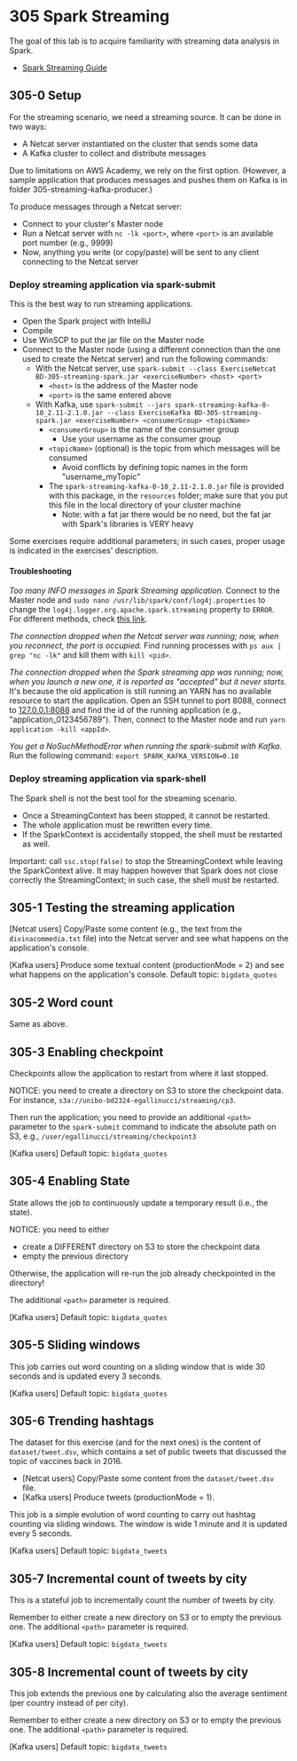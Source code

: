 # 305 Spark Streaming

The goal of this lab is to acquire familiarity with streaming data analysis in Spark.

- [Spark Streaming Guide](https://spark.apache.org/docs/latest/streaming-programming-guide.html)

## 305-0 Setup

For the streaming scenario, we need a streaming source. 
It can be done in two ways:

- A Netcat server instantiated on the cluster that sends some data
- A Kafka cluster to collect and distribute messages

Due to limitations on AWS Academy, we rely on the first option. (However, a sample application that produces messages and pushes them on Kafka is in folder 305-streaming-kafka-producer.)

To produce messages through a Netcat server:

- Connect to your cluster's Master node
- Run a Netcat server with ```nc -lk <port>```, where ```<port>``` is an available port number (e.g., 9999)
- Now, anything you write (or copy/paste) will be sent to any client connecting to the Netcat server

### Deploy streaming application via spark-submit

This is the best way to run streaming applications.

- Open the Spark project with IntelliJ
- Compile
- Use WinSCP to put the jar file on the Master node
- Connect to the Master node (using a different connection than the one used to create the Netcat server) and run the following commands:
  - With the Netcat server, use ```spark-submit --class ExerciseNetcat BD-305-streaming-spark.jar <exerciseNumber> <host> <port>```
    - ```<host>``` is the address of the Master node
    - ```<port>``` is the same entered above
  - With Kafka, use ```spark-submit --jars spark-streaming-kafka-0-10_2.11-2.1.0.jar --class ExerciseKafka BD-305-streaming-spark.jar <exerciseNumber> <consumerGroup> <topicName>``` 
    - ```<consumerGroup>``` is the name of the consumer group 
      - Use your username as the consumer group
    - ```<topicName>``` (optional) is the topic from which messages will be consumed
      - Avoid conflicts by defining topic names in the form "username_myTopic"
    - The ```spark-streaming-kafka-0-10_2.11-2.1.0.jar``` file is provided with this package, in the ```resources``` folder;
make sure that you put this file in the local directory of your cluster machine
      - Note: with a fat jar there would be no need, but the fat jar with Spark's libraries is VERY heavy

Some exercises require additional parameters; in such cases, proper usage is indicated in the exercises' description.

#### Troubleshooting

*Too many INFO messages in Spark Streaming application.* Connect to the Master node and 
```sudo nano /usr/lib/spark/conf/log4j.properties``` to change 
the ```log4j.logger.org.apache.spark.streaming``` property
to ```ERROR```. For different methods, check 
[this link](https://stackoverflow.com/questions/27781187/how-to-stop-info-messages-displaying-on-spark-console).

*The connection dropped when the Netcat server was running;
now, when you reconnect, the port is occupied.* 
Find running processes with ```ps aux | grep "nc -lk"``` 
and kill them with ```kill <pid>```.

*The connection dropped when the Spark streaming app was running;
now, when you launch a new one, it is reported as "accepted" but it
never starts.* 
It's because the old application is still running an YARN has no available resource to start the application. Open an SSH tunnel to port 8088, connect to 
[127.0.0.1:8088](127.0.0.1:8088) and find the id of the running
application (e.g., "application_0123456789"). 
Then, connect to the Master node and run 
```yarn application -kill <appId>```.

*You get a NoSuchMethodError when running the spark-submit 
with Kafka.* Run the following command: ```export SPARK_KAFKA_VERSION=0.10```



### Deploy streaming application via spark-shell

The Spark shell is not the best tool for the streaming scenario.
- Once a StreamingContext has been stopped, it cannot be restarted. 
- The whole application must be rewritten every time.
- If the SparkContext is accidentally stopped, the shell must be restarted as well.

Important: call ```ssc.stop(false)``` to stop the StreamingContext while leaving the SparkContext alive. It may happen however that Spark does not close correctly the StreamingContext; 
in such case, the shell must be restarted.


## 305-1 Testing the streaming application

[Netcat users] Copy/Paste some content (e.g., the text from the ```divinacommedia.txt```
file) into the Netcat server and see what happens on the application's console.

[Kafka users] Produce some textual content (productionMode = 2) 
and see what happens on the application's console. Default topic: ```bigdata_quotes```

## 305-2 Word count

Same as above.

## 305-3 Enabling checkpoint

Checkpoints allow the application to restart from where it last stopped.
               
NOTICE: you need to create a directory on S3 to store the checkpoint data.
For instance, ```s3a://unibo-bd2324-egallinucci/streaming/cp3```.

Then run the application; you need to provide 
an additional ```<path>``` parameter to the ```spark-submit``` command
to indicate the absolute path on S3, e.g., ```/user/egallinucci/streaming/checkpoint3```

[Kafka users] Default topic: ```bigdata_quotes```

## 305-4 Enabling State

State allows the job to continuously update a temporary result (i.e., the state).
   
NOTICE: you need to either
- create a DIFFERENT directory on S3 to store the checkpoint data
- empty the previous directory

Otherwise, the application will re-run the job already checkpointed in the directory!

The additional ```<path>``` parameter is required.

[Kafka users] Default topic: ```bigdata_quotes```

## 305-5 Sliding windows

This job carries out word counting on a sliding window 
that is wide 30 seconds and is updated every 3 seconds.

[Kafka users] Default topic: ```bigdata_quotes```

## 305-6 Trending hashtags

The dataset for this exercise (and for the next ones) 
is the content of ```dataset/tweet.dsv```, 
which contains a set of public tweets that discussed the topic
of vaccines back in 2016.

- [Netcat users] Copy/Paste some content from the ```dataset/tweet.dsv``` file.
- [Kafka users] Produce tweets (productionMode = 1).
 
This job is a simple evolution of word counting to carry out hashtag 
counting via sliding windows. 
The window is wide 1 minute and it is updated every 5 seconds.

[Kafka users] Default topic: ```bigdata_tweets```

## 305-7 Incremental count of tweets by city

This is a stateful job to incrementally count the number of tweets by city. 

Remember to either create a new directory on S3 or to empty the previous one.
The additional ```<path>``` parameter is required.

[Kafka users] Default topic: ```bigdata_tweets```

## 305-8 Incremental count of tweets by city

This job extends the previous one by calculating also the average sentiment 
(per country instead of per city).

Remember to either create a new directory on S3 or to empty the previous one. 
The additional ```<path>``` parameter is required.

[Kafka users] Default topic: ```bigdata_tweets```